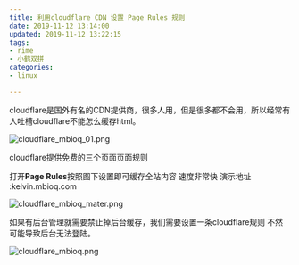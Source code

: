 ```yaml
---
title: 利用cloudflare CDN 设置 Page Rules 规则
date: 2019-11-12 13:14:00
updated: 2019-11-12 13:22:15
tags: 
- rime
- 小鹤双拼
categories: 
- linux

---
```

cloudflare是国外有名的CDN提供商，很多人用，但是很多都不会用，所以经常有人吐槽cloudflare不能怎么缓存html。

![cloudflare_mbioq_01.png][1]

cloudflare提供免费的三个页面页面规则

打开**Page Rules**按照图下设置即可缓存全站内容  速度非常快 演示地址 :kelvin.mbioq.com


<!--more-->


![cloudflare_mbioq_mater.png][2]

如果有后台管理就需要禁止掉后台缓存，我们需要设置一条cloudflare规则 不然可能导致后台无法登陆。

![cloudflare_mbioq.png][3]


  [1]: https://imgs.gnux.cn/usr/uploads/2019/11/2576915593.png
  [2]: https://imgs.gnux.cn/usr/uploads/2019/11/298276169.png
  [3]: https://imgs.gnux.cn/usr/uploads/2019/11/3827401310.png